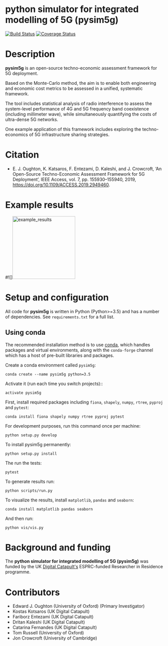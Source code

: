 python simulator for integrated modelling of 5G (pysim5g)
===========================================

[![Build Status](https://travis-ci.com/edwardoughton/pysim5g.svg?branch=master)](https://travis-ci.com/edwardoughton/pysim5g)
[![Coverage Status](https://coveralls.io/repos/github/edwardoughton/pysim5g/badge.svg?branch=master)](https://coveralls.io/github/edwardoughton/pysim5g?branch=master)

Description
===========
**pysim5g** is an open-source techno-economic assessment framework for 5G deployment.

Based on the Monte-Carlo method, the aim is to enable both engineering and economic cost metrics to be assessed in a unified, systematic framework.

The tool includes statistical analysis of radio interference to assess the system-level performance of 4G and 5G frequency band coexistence (including millimeter wave), while simultaneously quantifying the costs of ultra-dense 5G networks.

One example application of this framework includes exploring the techno-economics of 5G infrastructure sharing strategies.

Citation
========

- E. J. Oughton, K. Katsaros, F. Entezami, D. Kaleshi, and J. Crowcroft,
  ‘An Open-Source Techno-Economic Assessment Framework for 5G Deployment’,
  IEEE Access, vol. 7, pp. 155930–155940, 2019, https://doi.org/10.1109/ACCESS.2019.2949460.

Example results
===============
#![]<img src="/example_results.jpg" alt="example_results" width="200"/>

Setup and configuration
=======================

All code for **pysim5g** is written in
Python (Python>=3.5) and has a number of dependencies.
See `requirements.txt` for a full list.

Using conda
-----------

The recommended installation method is to use [conda](http://conda.pydata.org/miniconda.html),
which handles packages and virtual environments,
along with the `conda-forge` channel which has a host of pre-built libraries and packages.

Create a conda environment called `pysim5g`:

    conda create --name pysim5g python=3.5

Activate it (run each time you switch projects)::

    activate pysim5g

First, install required packages including `fiona`, `shapely`, `numpy`, `rtree`, `pyproj` and `pytest`:

    conda install fiona shapely numpy rtree pyproj pytest

For development purposes, run this command once per machine:

    python setup.py develop

To install pysim5g permanently:

    python setup.py install

The run the tests:

    pytest

To generate results run:

    python scripts/run.py

To visualize the results, install `matplotlib`, `pandas` and `seaborn`:

    conda install matplotlib pandas seaborn

And then run:

    python vis/vis.py

Background and funding
======================

The **python simulator for integrated modelling of 5G (pysim5g)** was funded by the
UK [Digital Catapult's](http://www.digicatapult.org.uk) ESPRC-funded Researcher in Residence
programme.

Contributors
============
- Edward J. Oughton (University of Oxford) (Primary Investigator)
- Kostas Kotsaros (UK Digital Catapult)
- Fariborz Entezami (UK Digital Catapult)
- Dritan Kaleshi (UK Digital Catapult)
- Catarina Fernandes (UK Digital Catapult)
- Tom Russell (University of Oxford)
- Jon Crowcroft (University of Cambridge)
